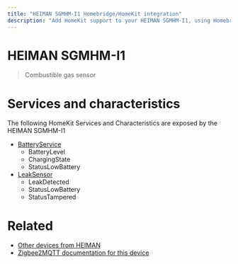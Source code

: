 ```yaml
---
title: "HEIMAN SGMHM-I1 Homebridge/HomeKit integration"
description: "Add HomeKit support to your HEIMAN SGMHM-I1, using Homebridge, Zigbee2MQTT and homebridge-z2m."
---
```

<!---
This file has been GENERATED using src/docgen/docgen.ts
DO NOT EDIT THIS FILE MANUALLY!
-->
# HEIMAN SGMHM-I1
> Combustible gas sensor


# Services and characteristics
The following HomeKit Services and Characteristics are exposed by
the HEIMAN SGMHM-I1

* [BatteryService](../../battery.md)
  * BatteryLevel
  * ChargingState
  * StatusLowBattery
* [LeakSensor](../../sensors.md)
  * LeakDetected
  * StatusLowBattery
  * StatusTampered


# Related
* [Other devices from HEIMAN](../index.md#heiman)
* [Zigbee2MQTT documentation for this device](https://www.zigbee2mqtt.io/devices/SGMHM-I1.html)